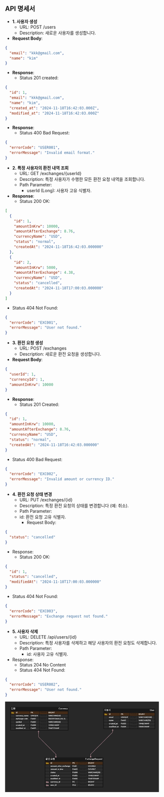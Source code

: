 ## API 명세서

- **1. 사용자 생성**
    - URL: POST /users
    - Description: 새로운 사용자를 생성합니다.
- **Request Body**:

```json
{
  "email": "kkk@gmail.com",
  "name": "kim"
}
```

- **Response**:
    - Status 201 created:

```json
{
  "id": 1,
  "email": "kkk@gmail.com",
  "name": "kim",
  "created_at": "2024-11-18T16:42:03.000Z",
  "modified_at": "2024-11-18T16:42:03.000Z"
}
```

- **Response**:
    - Status 400 Bad Request:

```json
{
  "errorCode": "USER001",
  "errorMessage": "Invalid email format."
}

```

- **2. 특정 사용자의 환전 내역 조회**
    - URL: GET /exchanges/{userId}
    - Description: 특정 사용자가 수행한 모든 환전 요청 내역을 조회합니다.
    - Path Parameter:
        - userId (Long): 사용자 고유 식별자.
- **Response**:
    - Status 200 OK:

```json
[
  {
    "id": 1,
    "amountInKrw": 10000,
    "amountAfterExchange": 8.76,
    "currencyName": "USD",
    "status": "normal",
    "createdAt": "2024-11-18T16:42:03.000000"
  },
  {
    "id": 2,
    "amountInKrw": 5000,
    "amountAfterExchange": 4.38,
    "currencyName": "USD",
    "status": "cancelled",
    "createdAt": "2024-11-18T17:00:03.000000"
  }
]
```

- Status 404 Not Found:

```json
{
  "errorCode": "EXC001",
  "errorMessage": "User not found."
}

```

- **3. 환전 요청 생성**
    - URL: POST /exchanges
    - Description: 새로운 환전 요청을 생성합니다.
- **Request Body**:

```json
{
  "userId": 1,
  "currencyId": 1,
  "amountInKrw": 10000
}
```

- **Response**:
    - Status 201 Created:

```json
{
  "id": 1,
  "amountInKrw": 10000,
  "amountAfterExchange": 8.76,
  "currencyName": "USD",
  "status": "normal",
  "createdAt": "2024-11-18T16:42:03.000000"
}
```

- Status 400 Bad Request:

```json
{
  "errorCode": "EXC002",
  "errorMessage": "Invalid amount or currency ID."
}
```

- **4. 환전 요청 상태 변경**
    - URL: PUT /exchanges/{id}
    - Description: 특정 환전 요청의 상태를 변경합니다 (예: 취소).
    - Path Parameter:
    - id: 환전 요청 고유 식별자.
        - Request Body:

```json
{
  "status": "cancelled"
}
```

- Response:
    - Status 200 OK:

```json
{
  "id": 1,
  "status": "cancelled",
  "modifiedAt": "2024-11-18T17:00:03.000000"
}
```

- Status 404 Not Found:

```json
{
  "errorCode": "EXC003",
  "errorMessage": "Exchange request not found."
}
```

- **5. 사용자 삭제**
    - URL: DELETE /api/users/{id}
    - Description: 특정 사용자를 삭제하고 해당 사용자의 환전 요청도 삭제합니다.
    - Path Parameter:
        - id: 사용자 고유 식별자.
- Response:
  - Status 204 No Content
  - Status 404 Not Found:
```json
{
  "errorCode": "USER002",
  "errorMessage": "User not found."
}
```

![erd 다이어그램](erd.jpg)